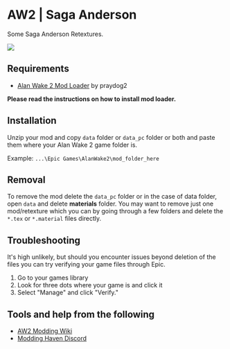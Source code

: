 # AW2 | Saga Anderson
Some Saga Anderson Retextures.

<img src="https://imgur.com/QIGESXb.png">

## Requirements
- [Alan Wake 2 Mod Loader](https://www.nexusmods.com/alanwake2/mods/19) by praydog2

**Please read the instructions on how to install mod loader.**

## Installation
Unzip your mod and copy `data` folder or `data_pc` folder or both and paste them where your Alan Wake 2 game folder is.

Example: `...\Epic Games\AlanWake2\mod_folder_here`

## Removal
To remove the mod delete the `data_pc` folder or in the case of data folder, open `data` and delete **materials** folder. You may want to remove just one mod/retexture which you can by going through a few folders and delete the `*.tex` or `*.material` files directly.

## Troubleshooting
It's high unlikely, but should you encounter issues beyond deletion of the files you can try verifying your game files through Epic.

1. Go to your games library
2. Look for three dots where your game is and click it
3. Select "Manage" and click "Verify."

## Tools and help from the following
- [AW2 Modding Wiki](https://github.com/Modding-Haven/AW2-Modding-Documentation/wiki)
- [Modding Haven Discord](https://discord.gg/modding-haven-718224210270617702)
